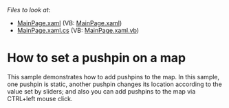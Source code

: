 <!-- default file list -->
*Files to look at*:

* [MainPage.xaml](./CS/PushpinSample/MainPage.xaml) (VB: [MainPage.xaml](./VB/PushpinSample/MainPage.xaml))
* [MainPage.xaml.cs](./CS/PushpinSample/MainPage.xaml.cs) (VB: [MainPage.xaml.vb](./VB/PushpinSample/MainPage.xaml.vb))
<!-- default file list end -->
# How to set a pushpin on a map


<p>This sample demonstrates how to add pushpins to the map. In this sample, one pushpin is static, another pushpin changes its location according to the value set by sliders; and also you can add pushpins to the map via CTRL+left mouse click.</p><br />


<br/>


